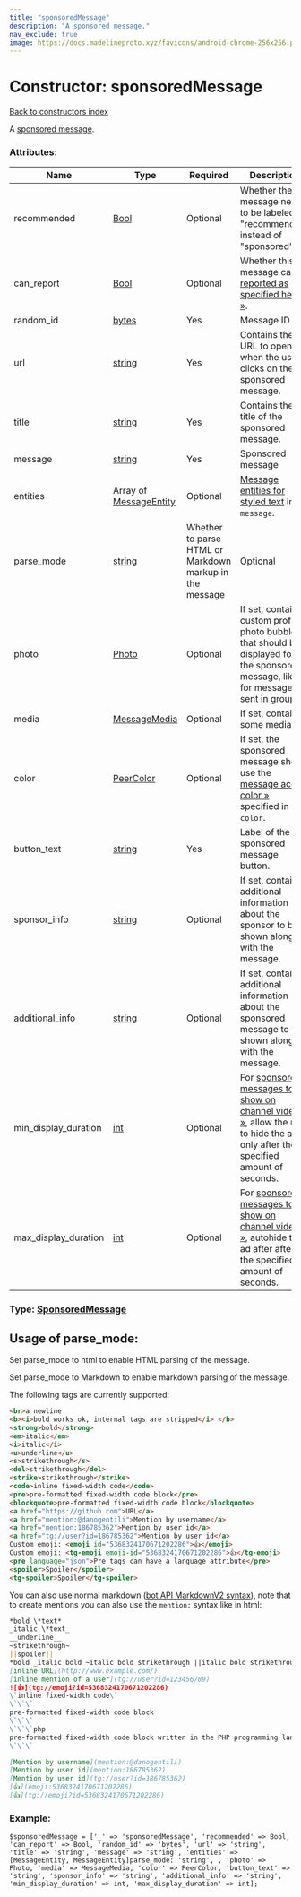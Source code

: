 ```yaml
---
title: "sponsoredMessage"
description: "A sponsored message."
nav_exclude: true
image: https://docs.madelineproto.xyz/favicons/android-chrome-256x256.png
---
```

# Constructor: sponsoredMessage  
[Back to constructors index](/API_docs/constructors/index.html)



A [sponsored message](https://core.telegram.org/api/sponsored-messages).

### Attributes:

| Name     |    Type       | Required | Description |
|----------|---------------|----------|-------------|
|recommended|[Bool](/API_docs/types/Bool.html) | Optional|Whether the message needs to be labeled as "recommended" instead of "sponsored"|
|can\_report|[Bool](/API_docs/types/Bool.html) | Optional|Whether this message can be [reported as specified here »](https://core.telegram.org/api/sponsored-messages#reporting-sponsored-messages).|
|random\_id|[bytes](/API_docs/types/bytes.html) | Yes|Message ID|
|url|[string](/API_docs/types/string.html) | Yes|Contains the URL to open when the user clicks on the sponsored message.|
|title|[string](/API_docs/types/string.html) | Yes|Contains the title of the sponsored message.|
|message|[string](/API_docs/types/string.html) | Yes|Sponsored message|
|entities|Array of [MessageEntity](/API_docs/types/MessageEntity.html) | Optional|[Message entities for styled text](https://core.telegram.org/api/entities) in `message`.|
|parse\_mode| [string](/API_docs/types/string.html) | Whether to parse HTML or Markdown markup in the message| Optional |
|photo|[Photo](/API_docs/types/Photo.html) | Optional|If set, contains a custom profile photo bubble that should be displayed for the sponsored message, like for messages sent in groups.|
|media|[MessageMedia](/API_docs/types/MessageMedia.html) | Optional|If set, contains some media.|
|color|[PeerColor](/API_docs/types/PeerColor.html) | Optional|If set, the sponsored message should use the [message accent color »](https://core.telegram.org/api/colors) specified in `color`.|
|button\_text|[string](/API_docs/types/string.html) | Yes|Label of the sponsored message button.|
|sponsor\_info|[string](/API_docs/types/string.html) | Optional|If set, contains additional information about the sponsor to be shown along with the message.|
|additional\_info|[string](/API_docs/types/string.html) | Optional|If set, contains additional information about the sponsored message to be shown along with the message.|
|min\_display\_duration|[int](/API_docs/types/int.html) | Optional|For [sponsored messages to show on channel videos »](https://core.telegram.org/api/sponsored-messages#getting-sponsored-video-advertisements), allow the user to hide the ad only after the specified amount of seconds.|
|max\_display\_duration|[int](/API_docs/types/int.html) | Optional|For [sponsored messages to show on channel videos »](https://core.telegram.org/api/sponsored-messages#getting-sponsored-video-advertisements), autohide the ad after after the specified amount of seconds.|



### Type: [SponsoredMessage](/API_docs/types/SponsoredMessage.html)



## Usage of parse_mode:

Set parse_mode to html to enable HTML parsing of the message.  

Set parse_mode to Markdown to enable markdown parsing of the message.  

The following tags are currently supported:

```html
<br>a newline
<b><i>bold works ok, internal tags are stripped</i> </b>
<strong>bold</strong>
<em>italic</em>
<i>italic</i>
<u>underline</u>
<s>strikethrough</s>
<del>strikethrough</del>
<strike>strikethrough</strike>
<code>inline fixed-width code</code>
<pre>pre-formatted fixed-width code block</pre>
<blockquote>pre-formatted fixed-width code block</blockquote>
<a href="https://github.com">URL</a>
<a href="mention:@danogentili">Mention by username</a>
<a href="mention:186785362">Mention by user id</a>
<a href="tg://user?id=186785362">Mention by user id</a>
Custom emoji: <emoji id="5368324170671202286">👍</emoji>
Custom emoji: <tg-emoji emoji-id="5368324170671202286">👍</tg-emoji>
<pre language="json">Pre tags can have a language attribute</pre>
<spoiler>Spoiler</spoiler>
<tg-spoiler>Spoiler</tg-spoiler>
```

You can also use normal markdown ([bot API MarkdownV2 syntax](https://core.telegram.org/bots/api#markdownv2-style)), note that to create mentions you can also use the `mention:` syntax like in html:  

```markdown
*bold \*text*
_italic \*text_
__underline__
~strikethrough~
||spoiler||
*bold _italic bold ~italic bold strikethrough ||italic bold strikethrough spoiler||~ __underline italic bold___ bold*
[inline URL](http://www.example.com/)
[inline mention of a user](tg://user?id=123456789)
![👍](tg://emoji?id=5368324170671202286)
\`inline fixed-width code\`
\`\`\`
pre-formatted fixed-width code block
\`\`\`
\`\`\`php
pre-formatted fixed-width code block written in the PHP programming language
\`\`\`

[Mention by username](mention:@danogentili)
[Mention by user id](mention:186785362)
[Mention by user id](tg://user?id=186785362)
[👍](emoji:5368324170671202286)
[👍](tg://emoji?id=5368324170671202286)
```

### Example:

```
$sponsoredMessage = ['_' => 'sponsoredMessage', 'recommended' => Bool, 'can_report' => Bool, 'random_id' => 'bytes', 'url' => 'string', 'title' => 'string', 'message' => 'string', 'entities' => [MessageEntity, MessageEntity]parse_mode: 'string', , 'photo' => Photo, 'media' => MessageMedia, 'color' => PeerColor, 'button_text' => 'string', 'sponsor_info' => 'string', 'additional_info' => 'string', 'min_display_duration' => int, 'max_display_duration' => int];
```  
